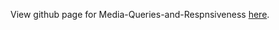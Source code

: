 View github page for Media-Queries-and-Respnsiveness [here](https://yuddiee.github.io/Media-Queries-and-Respnsiveness/). 
